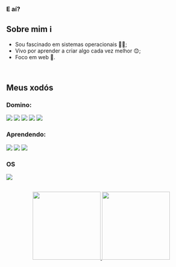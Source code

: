 ### E aí? 

## Sobre mim ℹ️

- Sou fascinado em sistemas operacionais 😶‍🌫️;
- Vivo por aprender a criar algo cada vez melhor 😊;
- Foco em web 🎯.

  
</br>

## Meus xodós


### Domino:

 ![](https://img.shields.io/badge/JavaScript-F7DF1E?style=for-the-badge&logo=javascript&logoColor=black)
 ![](https://img.shields.io/badge/Node.js-43853D?style=for-the-badge&logo=node.js&logoColor=white)
 ![](https://img.shields.io/badge/Bootstrap-563D7C?style=for-the-badge&logo=bootstrap&logoColor=white)
 ![](https://img.shields.io/badge/HTML-239120?style=for-the-badge&logo=html5&logoColor=white)
 ![](https://img.shields.io/badge/CSS-239120?&style=for-the-badge&logo=css3&logoColor=white)
 
 
 ### Aprendendo:
 
 ![](https://img.shields.io/badge/Java-ED8B00?style=for-the-badge&logo=java&logoColor=white)
 ![](https://img.shields.io/badge/React-20232A?style=for-the-badge&logo=react&logoColor=61DAFB)
 ![](https://img.shields.io/badge/TypeScript-007ACC?style=for-the-badge&logo=typescript&logoColor=white)
 
 ### OS
![](https://img.shields.io/badge/Arch%20Linux-1793D1?logo=arch-linux&logoColor=fff&style=flat-square)

 
</br>


<div align="center">
  <a href="https://github.com/guilherme-braga-c">
  <img height="180em" src="https://github-readme-stats.vercel.app/api?username=guilherme-braga-c&theme=chartreuse-dark&custom_title=Meus%20status&locale=pt-br"/>
  <img height="180em" src="https://github-readme-stats.vercel.app/api/top-langs/?username=guilherme-braga-c&theme=chartreuse-dark&langs_count=8&hide=html&layout=compact&custom_title=Linguagens%20mais%20usadas"/>
</div>
